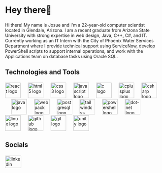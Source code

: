 <h1 align="left">Hey there👋</h1>

###

<p align="left">Hi there! My name is Josue and I'm a 22-year-old computer scientist located in Glendale, Arizona. I am a recent graduate from Arizona State University with strong expertise in web design, Java, C++, C#, and IT. Currently working as an IT Intern with the City of Phoenix Water Services Department where I provide technical support using ServiceNow, develop PowerShell scripts to support internal operations, and work with the Applications team on database tasks using Oracle SQL.</p>

###

<h2 align="left">Technologies and Tools</h2>

###

<div align="left">
  <img src="https://skillicons.dev/icons?i=react" height="50" alt="react logo"  />
  <img width="16" />
  <img src="https://skillicons.dev/icons?i=html" height="50" alt="html5 logo"  />
  <img width="16" />
  <img src="https://skillicons.dev/icons?i=css" height="50" alt="css3 logo"  />
  <img width="16" />
  <img src="https://skillicons.dev/icons?i=js" height="50" alt="javascript logo"  />
  <img width="16" />
  <img src="https://skillicons.dev/icons?i=c" height="50" alt="c logo"  />
  <img width="16" />
  <img src="https://skillicons.dev/icons?i=cpp" height="50" alt="cplusplus logo"  />
  <img width="16" />
  <img src="https://skillicons.dev/icons?i=cs" height="50" alt="csharp logo"  />
  <img width="16" />
  <img src="https://skillicons.dev/icons?i=java" height="50" alt="java logo"  />
  <img width="16" />
  <img src="https://skillicons.dev/icons?i=webpack" height="50" alt="webpack logo"  />
  <img width="16" />
  <img src="https://skillicons.dev/icons?i=postgres" height="50" alt="postgresql logo"  />
  <img width="16" />
  <img src="https://skillicons.dev/icons?i=tailwind" height="50" alt="tailwindcss logo"  />
  <img width="16" />
  <img src="https://skillicons.dev/icons?i=powershell" height="50" alt="powershell logo"  />
  <img width="16" />
  <img src="https://skillicons.dev/icons?i=dotnet" height="50" alt="dot-net logo"  />
  <img width="16" />
  <img src="https://skillicons.dev/icons?i=linux" height="50" alt="linux logo"  />
  <img width="16" />
  <img src="https://skillicons.dev/icons?i=github" height="50" alt="github logo"  />
  <img width="16" />
  <img src="https://skillicons.dev/icons?i=git" height="50" alt="git logo"  />
  <img width="16" />
  <img src="https://skillicons.dev/icons?i=unity" height="50" alt="unity logo"  />
</div>

###

<h2 align="left">Socials</h2>

###

<div align="left">
  <a href="https://www.linkedin.com/in/josue-caballero-sanchez-8aaab9276/" target="_blank">
    <img src="https://raw.githubusercontent.com/maurodesouza/profile-readme-generator/master/src/assets/icons/social/linkedin/default.svg" width="52" height="40" alt="linkedin logo"  />
  </a>
</div>

###
